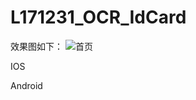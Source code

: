 # L171231_OCR_IdCard
效果图如下：
![首页](https://github.com/linyan19901001/L171231_OCR_IdCard/raw/master/Images/FirstOne.png)

IOS 

Android
